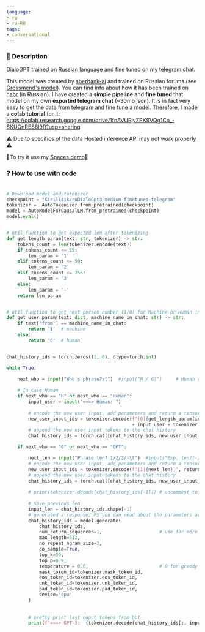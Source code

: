 ```yaml
---
language: 
- ru
- ru-RU 
tags:
- conversational
---
```

### 📝 Description

DialoGPT trained on Russian language and fine tuned on my telegram chat.


This model was created by [sberbank-ai](https://hf.co/sberbank-ai) and trained on Russian forums (see [Grossmend's model](https://hf.co/Grossmend/rudialogpt3_medium_based_on_gpt2)). You can find info about how it has been trained on [habr](https://habr.com/ru/company/icl_services/blog/548244/) (in Russian). I have created a **simple pipeline** and **fine tuned** that model on my own **exported telegram chat** (~30mb json). It is in fact very easy to get the data from telegram and fine tune a model. Therefore, I made a **colab tutorial** for it: https://colab.research.google.com/drive/1fnAVURjyZRK9VQg1Co_-SKUQnRES8l9R?usp=sharing

⚠️ Due to specifics of the data Hosted inference API may not work properly ⚠️

🤗To try it use my [Spaces demo](https://huggingface.co/spaces/Kirili4ik/chat-with-Kirill)🤗


### ❓ How to use with code

```python

# Download model and tokenizer
checkpoint = "Kirili4ik/ruDialoGpt3-medium-finetuned-telegram"   
tokenizer =  AutoTokenizer.from_pretrained(checkpoint)
model = AutoModelForCausalLM.from_pretrained(checkpoint)
model.eval()


# util function to get expected len after tokenizing
def get_length_param(text: str, tokenizer) -> str:
    tokens_count = len(tokenizer.encode(text))
    if tokens_count <= 15:
        len_param = '1'
    elif tokens_count <= 50:
        len_param = '2'
    elif tokens_count <= 256:
        len_param = '3'
    else:
        len_param = '-'
    return len_param


# util function to get next person number (1/0) for Machine or Human in the dialogue
def get_user_param(text: dict, machine_name_in_chat: str) -> str:
    if text['from'] == machine_name_in_chat:
        return '1'  # machine
    else:
        return '0'  # human


chat_history_ids = torch.zeros((1, 0), dtype=torch.int)

while True:
    
    next_who = input("Who's phrase?\t")  #input("H / G?")     # Human or GPT

    # In case Human
    if next_who == "H" or next_who == "Human":
        input_user = input("===> Human: ")
        
        # encode the new user input, add parameters and return a tensor in Pytorch
        new_user_input_ids = tokenizer.encode(f"|0|{get_length_param(input_user, tokenizer)}|" \
                                              + input_user + tokenizer.eos_token, return_tensors="pt")
        # append the new user input tokens to the chat history
        chat_history_ids = torch.cat([chat_history_ids, new_user_input_ids], dim=-1)

    if next_who == "G" or next_who == "GPT":

        next_len = input("Phrase len? 1/2/3/-\t")  #input("Exp. len?(-/1/2/3): ")
        # encode the new user input, add parameters and return a tensor in Pytorch
        new_user_input_ids = tokenizer.encode(f"|1|{next_len}|", return_tensors="pt")
        # append the new user input tokens to the chat history
        chat_history_ids = torch.cat([chat_history_ids, new_user_input_ids], dim=-1)
        
        # print(tokenizer.decode(chat_history_ids[-1])) # uncomment to see full gpt input
        
        # save previous len
        input_len = chat_history_ids.shape[-1]
        # generated a response; PS you can read about the parameters at hf.co/blog/how-to-generate
        chat_history_ids = model.generate(
            chat_history_ids,
            num_return_sequences=1,                     # use for more variants, but have to print [i]
            max_length=512,
            no_repeat_ngram_size=3,
            do_sample=True,
            top_k=50,
            top_p=0.9,
            temperature = 0.6,                          # 0 for greedy
            mask_token_id=tokenizer.mask_token_id,
            eos_token_id=tokenizer.eos_token_id,
            unk_token_id=tokenizer.unk_token_id,
            pad_token_id=tokenizer.pad_token_id,
            device='cpu'
        )
        
        
        # pretty print last ouput tokens from bot
        print(f"===> GPT-3:  {tokenizer.decode(chat_history_ids[:, input_len:][0], skip_special_tokens=True)}")
```
